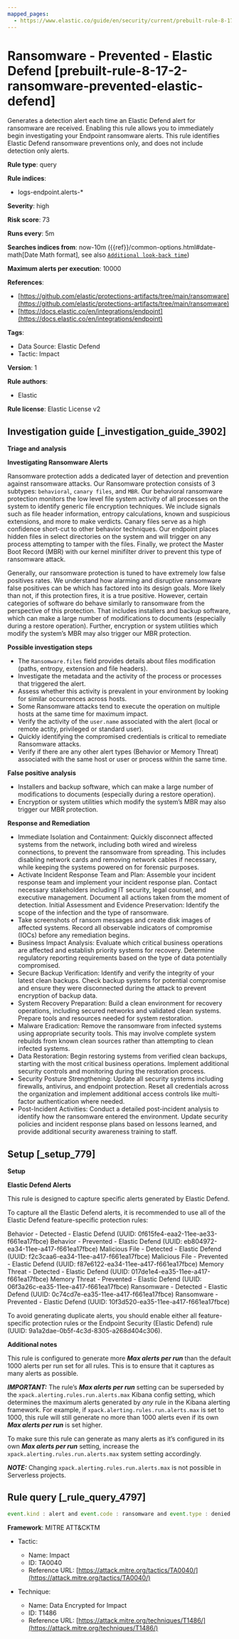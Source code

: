 ```yaml
---
mapped_pages:
  - https://www.elastic.co/guide/en/security/current/prebuilt-rule-8-17-2-ransomware-prevented-elastic-defend.html
---
```


# Ransomware - Prevented - Elastic Defend [prebuilt-rule-8-17-2-ransomware-prevented-elastic-defend]

Generates a detection alert each time an Elastic Defend alert for ransomware are received. Enabling this rule allows you to immediately begin investigating your Endpoint ransomware alerts. This rule identifies Elastic Defend ransomware preventions only, and does not include detection only alerts.

**Rule type**: query

**Rule indices**:

* logs-endpoint.alerts-*

**Severity**: high

**Risk score**: 73

**Runs every**: 5m

**Searches indices from**: now-10m ({{ref}}/common-options.html#date-math[Date Math format], see also [`Additional look-back time`](docs-content://solutions/security/detect-and-alert/create-detection-rule.md#rule-schedule))

**Maximum alerts per execution**: 10000

**References**:

* [https://github.com/elastic/protections-artifacts/tree/main/ransomware](https://github.com/elastic/protections-artifacts/tree/main/ransomware)
* [https://docs.elastic.co/en/integrations/endpoint](https://docs.elastic.co/en/integrations/endpoint)

**Tags**:

* Data Source: Elastic Defend
* Tactic: Impact

**Version**: 1

**Rule authors**:

* Elastic

**Rule license**: Elastic License v2

## Investigation guide [_investigation_guide_3902]

**Triage and analysis**

**Investigating Ransomware Alerts**

Ransomware protection adds a dedicated layer of detection and prevention against ransomware attacks. Our Ransomware protection consists of 3 subtypes: `behavioral`, `canary files`, and `MBR`. Our behavioral ransomware protection monitors the low level file system activity of all processes on the system to identify generic file encryption techniques. We include signals such as file header information, entropy calculations, known and suspicious extensions, and more to make verdicts. Canary files serve as a high confidence short-cut to other behavior techniques. Our endpoint places hidden files in select directories on the system and will trigger on any process attempting to tamper with the files. Finally, we protect the Master Boot Record (MBR) with our kernel minifilter driver to prevent this type of ransomware attack.

Generally, our ransomware protection is tuned to have extremely low false positives rates. We understand how alarming and disruptive ransomware false positives can be which has factored into its design goals. More likely than not, if this protection fires, it is a true positive. However, certain categories of software do behave similarly to ransomware from the perspective of this protection. That includes installers and backup software, which can make a large number of modifications to documents (especially during a restore operation). Further, encryption or system utilities which modify the system’s MBR may also trigger our MBR protection.

**Possible investigation steps**

* The `Ransomware.files` field provides details about files modification (paths, entropy, extension and file headers).
* Investigate the metadata and the activity of the process or processes that triggered the alert.
* Assess whether this activity is prevalent in your environment by looking for similar occurrences across hosts.
* Some Ransomware attacks tend to execute the operation on multiple hosts at the same time for maximum impact.
* Verify the activity of the `user.name` associated with the alert (local or remote actity, privileged or standard user).
* Quickly identifying the compromised credentials is critical to remediate Ransomware attacks.
* Verify if there are any other alert types (Behavior or Memory Threat) associated with the same host or user or process within the same time.

**False positive analysis**

* Installers and backup software, which can make a large number of modifications to documents (especially during a restore operation).
* Encryption or system utilities which modify the system’s MBR may also trigger our MBR protection.

**Response and Remediation**

* Immediate Isolation and Containment: Quickly disconnect affected systems from the network, including both wired and wireless connections, to prevent the ransomware from spreading. This includes disabling network cards and removing network cables if necessary, while keeping the systems powered on for forensic purposes.
* Activate Incident Response Team and Plan: Assemble your incident response team and implement your incident response plan. Contact necessary stakeholders including IT security, legal counsel, and executive management. Document all actions taken from the moment of detection. Initial Assessment and Evidence Preservation: Identify the scope of the infection and the type of ransomware.
* Take screenshots of ransom messages and create disk images of affected systems. Record all observable indicators of compromise (IOCs) before any remediation begins.
* Business Impact Analysis: Evaluate which critical business operations are affected and establish priority systems for recovery. Determine regulatory reporting requirements based on the type of data potentially compromised.
* Secure Backup Verification: Identify and verify the integrity of your latest clean backups. Check backup systems for potential compromise and ensure they were disconnected during the attack to prevent encryption of backup data.
* System Recovery Preparation: Build a clean environment for recovery operations, including secured networks and validated clean systems. Prepare tools and resources needed for system restoration.
* Malware Eradication: Remove the ransomware from infected systems using appropriate security tools. This may involve complete system rebuilds from known clean sources rather than attempting to clean infected systems.
* Data Restoration: Begin restoring systems from verified clean backups, starting with the most critical business operations. Implement additional security controls and monitoring during the restoration process.
* Security Posture Strengthening: Update all security systems including firewalls, antivirus, and endpoint protection. Reset all credentials across the organization and implement additional access controls like multi-factor authentication where needed.
* Post-Incident Activities: Conduct a detailed post-incident analysis to identify how the ransomware entered the environment. Update security policies and incident response plans based on lessons learned, and provide additional security awareness training to staff.


## Setup [_setup_779]

**Setup**

**Elastic Defend Alerts**

This rule is designed to capture specific alerts generated by Elastic Defend.

To capture all the Elastic Defend alerts, it is recommended to use all of the Elastic Defend feature-specific protection rules:

Behavior - Detected - Elastic Defend (UUID: 0f615fe4-eaa2-11ee-ae33-f661ea17fbce) Behavior - Prevented - Elastic Defend (UUID: eb804972-ea34-11ee-a417-f661ea17fbce) Malicious File - Detected - Elastic Defend (UUID: f2c3caa6-ea34-11ee-a417-f661ea17fbce) Malicious File - Prevented - Elastic Defend (UUID: f87e6122-ea34-11ee-a417-f661ea17fbce) Memory Threat - Detected - Elastic Defend (UUID: 017de1e4-ea35-11ee-a417-f661ea17fbce) Memory Threat - Prevented - Elastic Defend (UUID: 06f3a26c-ea35-11ee-a417-f661ea17fbce) Ransomware - Detected - Elastic Defend (UUID: 0c74cd7e-ea35-11ee-a417-f661ea17fbce) Ransomware - Prevented - Elastic Defend (UUID: 10f3d520-ea35-11ee-a417-f661ea17fbce)

To avoid generating duplicate alerts, you should enable either all feature-specific protection rules or the Endpoint Security (Elastic Defend) rule (UUID: 9a1a2dae-0b5f-4c3d-8305-a268d404c306).

**Additional notes**

This rule is configured to generate more ***Max alerts per run*** than the default 1000 alerts per run set for all rules. This is to ensure that it captures as many alerts as possible.

***IMPORTANT:*** The rule’s ***Max alerts per run*** setting can be superseded by the `xpack.alerting.rules.run.alerts.max` Kibana config setting, which determines the maximum alerts generated by *any* rule in the Kibana alerting framework. For example, if `xpack.alerting.rules.run.alerts.max` is set to 1000, this rule will still generate no more than 1000 alerts even if its own ***Max alerts per run*** is set higher.

To make sure this rule can generate as many alerts as it’s configured in its own ***Max alerts per run*** setting, increase the `xpack.alerting.rules.run.alerts.max` system setting accordingly.

***NOTE:*** Changing `xpack.alerting.rules.run.alerts.max` is not possible in Serverless projects.


## Rule query [_rule_query_4797]

```js
event.kind : alert and event.code : ransomware and event.type : denied and event.outcome : success
```

**Framework**: MITRE ATT&CKTM

* Tactic:

    * Name: Impact
    * ID: TA0040
    * Reference URL: [https://attack.mitre.org/tactics/TA0040/](https://attack.mitre.org/tactics/TA0040/)

* Technique:

    * Name: Data Encrypted for Impact
    * ID: T1486
    * Reference URL: [https://attack.mitre.org/techniques/T1486/](https://attack.mitre.org/techniques/T1486/)



